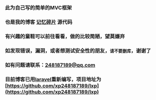 ### 此为自己写的简单的MVC框架
### 也是我的博客 [记忆碎片](http://www.yxiupei.cn) 源代码
### 有兴趣的童鞋可以前往看看，做的比较简陋，望莫嫌弃
### 如发现错误，漏洞，或者想测试安全性的朋友，`请不要删库`，谢谢了
### 如有问题请联系：[248187189@qq.com](http://mail.qq.com/cgi-bin/qm_share?t=qm_mailme&email=CTs9MTgxPjgxMEl4eCdqZmQ)
### 目前博客已用[laravel](https://github.com/laravel/laravel)重新编写，项目地址为[https://github.com/xp248187189/lxp](https://github.com/xp248187189/lxp)
